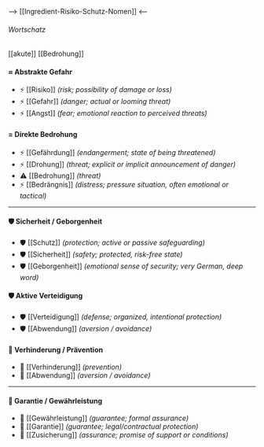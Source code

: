 --> [[Ingredient-Risiko-Schutz-Nomen]] <--

###### Wortschatz
[[akute]] [[Bedrohung]]
#### ≈ Abstrakte Gefahr 
- ⚡ [[Risiko]] *(risk; possibility of damage or loss)*
- ⚡ [[Gefahr]] *(danger; actual or looming threat)*
- ⚡ [[Angst]] *(fear; emotional reaction to perceived threats)*

#### = Direkte Bedrohung
- ⚡ [[Gefährdung]] *(endangerment; state of being threatened)*
- ⚡ [[Drohung]] *(threat; explicit or implicit announcement of danger)*
- ⚠️ [[Bedrohung]] *(threat)*
- ⚡ [[Bedrängnis]] *(distress; pressure situation, often emotional or tactical)*

---

#### 🛡️ Sicherheit / Geborgenheit 
- 🛡️ [[Schutz]] *(protection; active or passive safeguarding)*
- 🛡️ [[Sicherheit]] *(safety; protected, risk-free state)*
- 🛡️ [[Geborgenheit]] *(emotional sense of security; very German, deep word)*

#### 🛡️ Aktive Verteidigung 
- 🛡️ [[Verteidigung]] *(defense; organized, intentional protection)*
- 🛡️ [[Abwendung]] *(aversion / avoidance)*

#### 🚫 Verhinderung / Prävention
- 🚫 [[Verhinderung]] *(prevention)*
- 🚫 [[Abwendung]] *(aversion / avoidance)*

---

#### 🎯 Garantie / Gewährleistung
- 🎯 [[Gewährleistung]] *(guarantee; formal assurance)*
- 🎯 [[Garantie]] *(guarantee; legal/contractual protection)*
- 🎯 [[Zusicherung]] *(assurance; promise of support or conditions)*
